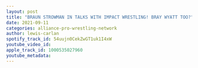 ```yaml
---
layout: post
title: "BRAUN STROWMAN IN TALKS WITH IMPACT WRESTLING! BRAY WYATT TOO?"
date: 2021-09-11
categories: alliance-pro-wrestling-network
author: lewis-carlan
spotify_track_id: 54uujn0CekZwGT1uk1I4xW
youtube_video_id: 
apple_track_id: 1000535027960
youtube_metadata: 
---
```

